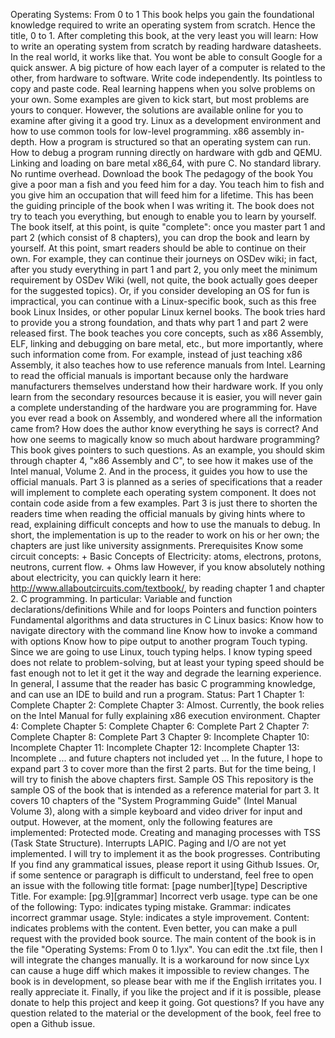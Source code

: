Operating Systems: From 0 to 1 This book helps you gain the foundational knowledge required to write an operating system from scratch. Hence the title, 0 to 1. After completing this book, at the very least you will learn: How to write an operating system from scratch by reading hardware datasheets. In the real world, it works like that. You wont be able to consult Google for a quick answer. A big picture of how each layer of a computer is related to the other, from hardware to software. Write code independently. Its pointless to copy and paste code. Real learning happens when you solve problems on your own. Some examples are given to kick start, but most problems are yours to conquer. However, the solutions are available online for you to examine after giving it a good try. Linux as a development environment and how to use common tools for low-level programming. x86 assembly in-depth. How a program is structured so that an operating system can run. How to debug a program running directly on hardware with gdb and QEMU. Linking and loading on bare metal x86_64, with pure C. No standard library. No runtime overhead. Download the book The pedagogy of the book You give a poor man a fish and you feed him for a day. You teach him to fish and you give him an occupation that will feed him for a lifetime. This has been the guiding principle of the book when I was writing it. The book does not try to teach you everything, but enough to enable you to learn by yourself. The book itself, at this point, is quite "complete": once you master part 1 and part 2 (which consist of 8 chapters), you can drop the book and learn by yourself. At this point, smart readers should be able to continue on their own. For example, they can continue their journeys on OSDev wiki; in fact, after you study everything in part 1 and part 2, you only meet the minimum requirement by OSDev Wiki (well, not quite, the book actually goes deeper for the suggested topics). Or, if you consider developing an OS for fun is impractical, you can continue with a Linux-specific book, such as this free book Linux Insides, or other popular Linux kernel books. The book tries hard to provide you a strong foundation, and thats why part 1 and part 2 were released first. The book teaches you core concepts, such as x86 Assembly, ELF, linking and debugging on bare metal, etc., but more importantly, where such information come from. For example, instead of just teaching x86 Assembly, it also teaches how to use reference manuals from Intel. Learning to read the official manuals is important because only the hardware manufacturers themselves understand how their hardware work. If you only learn from the secondary resources because it is easier, you will never gain a complete understanding of the hardware you are programming for. Have you ever read a book on Assembly, and wondered where all the information came from? How does the author know everything he says is correct? And how one seems to magically know so much about hardware programming? This book gives pointers to such questions. As an example, you should skim through chapter 4, "x86 Assembly and C", to see how it makes use of the Intel manual, Volume 2. And in the process, it guides you how to use the official manuals. Part 3 is planned as a series of specifications that a reader will implement to complete each operating system component. It does not contain code aside from a few examples. Part 3 is just there to shorten the readers time when reading the official manuals by giving hints where to read, explaining difficult concepts and how to use the manuals to debug. In short, the implementation is up to the reader to work on his or her own; the chapters are just like university assignments. Prerequisites Know some circuit concepts: + Basic Concepts of Electricity: atoms, electrons, protons, neutrons, current flow. + Ohms law However, if you know absolutely nothing about electricity, you can quickly learn it here: http://www.allaboutcircuits.com/textbook/, by reading chapter 1 and chapter 2. C programming. In particular: Variable and function declarations/definitions While and for loops Pointers and function pointers Fundamental algorithms and data structures in C Linux basics: Know how to navigate directory with the command line Know how to invoke a command with options Know how to pipe output to another program Touch typing. Since we are going to use Linux, touch typing helps. I know typing speed does not relate to problem-solving, but at least your typing speed should be fast enough not to let it get it the way and degrade the learning experience. In general, I assume that the reader has basic C programming knowledge, and can use an IDE to build and run a program. Status: Part 1 Chapter 1: Complete Chapter 2: Complete Chapter 3: Almost. Currently, the book relies on the Intel Manual for fully explaining x86 execution environment. Chapter 4: Complete Chapter 5: Complete Chapter 6: Complete Part 2 Chapter 7: Complete Chapter 8: Complete Part 3 Chapter 9: Incomplete Chapter 10: Incomplete Chapter 11: Incomplete Chapter 12: Incomplete Chapter 13: Incomplete ... and future chapters not included yet ... In the future, I hope to expand part 3 to cover more than the first 2 parts. But for the time being, I will try to finish the above chapters first. Sample OS This repository is the sample OS of the book that is intended as a reference material for part 3. It covers 10 chapters of the "System Programming Guide" (Intel Manual Volume 3), along with a simple keyboard and video driver for input and output. However, at the moment, only the following features are implemented: Protected mode. Creating and managing processes with TSS (Task State Structure). Interrupts LAPIC. Paging and I/O are not yet implemented. I will try to implement it as the book progresses. Contributing If you find any grammatical issues, please report it using Github Issues. Or, if some sentence or paragraph is difficult to understand, feel free to open an issue with the following title format: [page number][type] Descriptive Title. For example: [pg.9][grammar] Incorrect verb usage. type can be one of the following: Typo: indicates typing mistake. Grammar: indicates incorrect grammar usage. Style: indicates a style improvement. Content: indicates problems with the content. Even better, you can make a pull request with the provided book source. The main content of the book is in the file "Operating Systems: From 0 to 1.lyx". You can edit the .txt file, then I will integrate the changes manually. It is a workaround for now since Lyx can cause a huge diff which makes it impossible to review changes. The book is in development, so please bear with me if the English irritates you. I really appreciate it. Finally, if you like the project and if it is possible, please donate to help this project and keep it going. Got questions? If you have any question related to the material or the development of the book, feel free to open a Github issue.